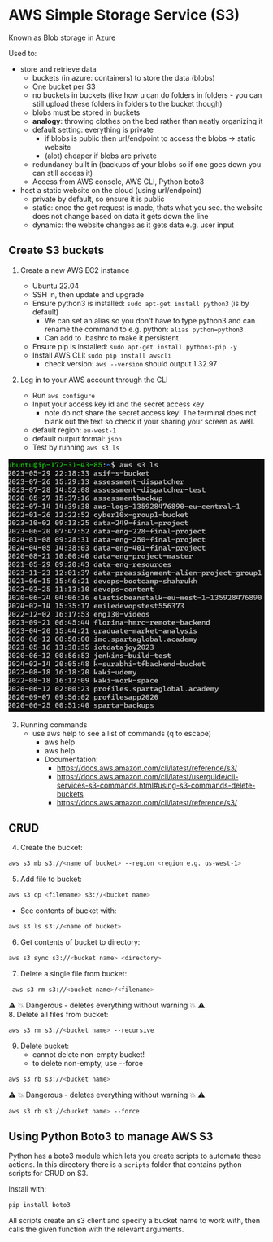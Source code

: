 # AWS Simple Storage Service (S3)

Known as Blob storage in Azure

Used to: 
- store and retrieve data
  - buckets (in azure: containers) to store the data (blobs)
  - One bucket per S3
  - no buckets in buckets (like how u can do folders in folders - you can still upload these folders in folders to the bucket though)
  - blobs must be stored in buckets
  - **analogy**: throwing clothes on the bed rather than neatly organizing it
  - default setting: everything is private
    - if blobs is public then url/endpoint to access the blobs -> static website
    - (alot) cheaper if blobs are private
  - redundancy built in (backups of your blobs so if one goes down you can still access it)
  - Access from AWS console, AWS CLI, Python boto3
- host a static website on the cloud (using url/endpoint)
  - private by default, so ensure it is public
  - static: once the get request is made, thats what you see. the website does not change based on data it gets down the line
  - dynamic: the website changes as it gets data e.g. user input


## Create S3 buckets

1. Create a new AWS EC2 instance
   - Ubuntu 22.04
   - SSH in, then update and upgrade
   - Ensure python3 is installed: `sudo apt-get install python3` (is by default)
     - We can set an alias so you don't have to type python3 and can rename the command to e.g. python: `alias python=python3`
     - Can add to .bashrc to make it persistent
   - Ensure pip is installed: `sudo apt-get install python3-pip -y`
   - Install AWS CLI: `sudo pip install awscli`
     - check version: `aws --version` should output 1.32.97

2. Log in to your AWS account through the CLI
   - Run `aws configure`
   - Input your access key id and the secret access key
     - note do not share the secret access key! The terminal does not blank out the text so check if your sharing your screen as well.
   - default region: `eu-west-1`
   - default output formal: `json`
   - Test by running `aws s3 ls`

![alt text](image.png)

3. Running commands
   - use aws help to see a list of commands (q to escape)
     - aws <command> help
     - aws <command> <subcommand> help 
     - Documentation:
       - https://docs.aws.amazon.com/cli/latest/reference/s3/
       - https://docs.aws.amazon.com/cli/latest/userguide/cli-services-s3-commands.html#using-s3-commands-delete-buckets
       - https://docs.aws.amazon.com/cli/latest/reference/s3/

## CRUD

4. Create the bucket:
```bash
aws s3 mb s3://<name of bucket> --region <region e.g. us-west-1>
```
   
5. Add file to bucket:
```bash
aws s3 cp <filename> s3://<bucket name>
```
- See contents of bucket with:
```bash
aws s3 ls s3://<name of bucket>
```

6. Get contents of bucket to directory:
```bash
aws s3 sync s3://<bucket name> <directory>
```

7. Delete a single file from bucket:
```bash
 aws s3 rm s3://<bucket name>/<filename>
```

:warning: :boom: Dangerous - deletes everything without warning :boom: :warning: <br>
8. Delete all files from bucket:
```bash
aws s3 rm s3://<bucket name> --recursive
```

9. Delete bucket:
   -  cannot delete non-empty bucket!
   -  to delete non-empty, use --force 
```bash
aws s3 rb s3://<bucket name>
```
:warning: :boom: Dangerous - deletes everything without warning :boom: :warning: <br>
```bash
aws s3 rb s3://<bucket name> --force
```

## Using Python Boto3 to manage AWS S3

Python has a boto3 module which lets you create scripts to automate these actions. In this directory there is a `scripts` folder that contains python scripts for CRUD on S3. 

Install with:
```bash
pip install boto3
```

All scripts create an s3 client and specify a bucket name to work with, then calls the given function with the relevant arguments.
